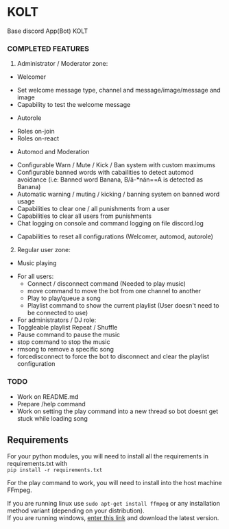 # KOLT
Base discord App(Bot) KOLT

### COMPLETED FEATURES
1. Administrator / Moderator zone:
 - Welcomer
  * Set welcome message type, channel and message/image/message and image
  * Capability to test the welcome message
 - Autorole
  * Roles on-join
  * Roles on-react
 - Automod and Moderation
  * Configurable Warn / Mute / Kick / Ban system with custom maximums
  * Configurable banned words with cabailities to detect automod avoidance (i.e: Banned word Banana, B/ä-*nán==A is detected as Banana)
  * Automatic warning / muting / kicking / banning system on banned word usage
  * Capabilities to clear one / all punishments from a user
  * Capabilities to clear all users from punishments
  * Chat logging on console and command logging on file discord.log
 - Capabilities to reset all configurations (Welcomer, automod, autorole)
2. Regular user zone:
 - Music playing
  * For all users:
    * Connect / disconnect command (Needed to play music)
    * move command to move the bot from one channel to another
    * Play to play/queue a song
    * Playlist command to show the current playlist (User doesn't need to be connected to use)
  * For administrators / DJ role:
   * Toggleable playlist Repeat / Shuffle
   * Pause command to pause the music
   * stop command to stop the music
   * rmsong to remove a specific song
   * forcedisconnect to force the bot to disconnect and clear the playlist configuration


 
### TODO 
- Work on README.md
- Prepare /help command
- Work on setting the play command into a new thread so bot doesnt get stuck while loading song

## Requirements
For your python modules, you will need to install all the requirements in requirements.txt with  
``` pip install -r requirements.txt ```  

For the play command to work, you will need to install into the host machine FFmpeg.  

If you are running linux use ``` sudo apt-get install ffmpeg ``` or any installation method variant (depending on your distribution).  
If you are running windows, [enter this link](https://ffmpeg.org/download.html) and download the latest version.